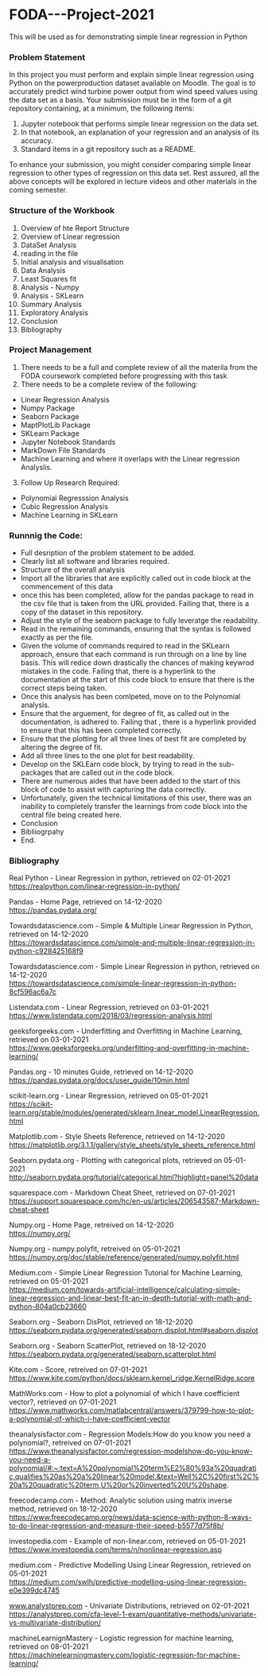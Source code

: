 # FODA---Project-2021
This will be used as for demonstrating simple linear regression in Python

### Problem Statement
In this project you must perform and explain simple linear regression using Python on the powerproduction dataset available on Moodle. The goal is to accurately predict wind turbine power output from wind speed values using the data set as a basis. Your submission must be in the form of a git repository containing, at a minimum, the following items:  

1. Jupyter notebook that performs simple linear regression on the data set.  
2. In that notebook, an explanation of your regression and an analysis of its accuracy.  
3. Standard items in a git repository such as a README.  

To enhance your submission, you might consider comparing simple linear regression to other types of regression on this data set. Rest assured, all the above concepts will be explored in lecture videos and other materials in the coming semester.  

### Structure of the Workbook 
1. Overview of hte Report Structure
2. Overview of Linear regression
3. DataSet Analysis
4. reading in the file
5. Initial analysis and visualisation
6. Data Analysis
7. Least Squares fit
8. Analysis - Numpy 
9. Analysis - SKLearn
10. Summary Analysis 
11. Exploratory Analysis 
12. Conclusion
13. Bibliography


### Project Management
1. There needs to be a full and complete review of all the materila from the FODA coursework completed before progressing with this task
2. There needs to be a complete review of the following:
 - Linear Regression Analysis
 - Numpy Package
 - Seaborn Package
 - MaptPlotLib Package
 - SKLearn Package
 - Jupyter Notebook Standards
 - MarkDown File Standards
 - Machine Learning and where it overlaps with the Linear regression Analyslis.

3. Follow Up Research Required:  
 - Polynomial Regresssion Analysis  
 - Cubic Regression Analysis  
 - Machine Learning in SKLearn  

###  Runnnig the Code: 
 - Full desription of the problem statement to be added.    
 - Clearly list all software and libraries required.   
 - Structure of the overall analysis  
 - Import all the libraries that are explicitly called out in code block at the commencement of this data  
 - once this has been completed, allow for the pandas package to read in the csv file that is taken from the URL provided. Failing that, there is a copy of the dataset in this repository.   
 - Adjust the style of the seaborn package to fully leveratge the readability.   
 - Read in the remaining  commands, ensuring that the syntax is followed exactly as per the file.   
 - Given the volume of commands required to read in the SKLearn approach, ensure that each command is run through on a line by line basis. This will redice down drastically the chances of making keywrod mistakes in the code. Failing that, there is a hyperlink to the documentation at the start of this code block to ensure that there is the correct steps being taken.  
 - Once this analysis has been comlpeted, move on to the Polynomial analysis.   
 - Ensure that the arguement, for degree of fit, as called out in the documentation, is adhered to. Failing that , there is a hyperlink provided to ensure that this has been completed correctly.   
 - Ensure that the plotting for all three lines of best fit are completed by altering the degree of fit.   
 - Add all three lines to the one plot for best readability.   
 - Develop on the SKLEarn code block, by trying to read in the sub-packages that are called out in the code block.   
 - There are numerous aides that have been added to the start of this block of code to assist with capturing the data correctly.   
 - Unfortunately, given the technical limitations of this user, there was an inability to completely transfer the learnings from code block into the central file being created here. 
 - Conclusion  
 - Bibliiogrpahy  
 - End.  

### Bibliography

Real Python - Linear Regression in python, retrieved on 02-01-2021  
https://realpython.com/linear-regression-in-python/

Pandas - Home Page, retrieved on 14-12-2020  
https://pandas.pydata.org/

Towardsdatascience.com - Simple & Multiple Linear Regression in Python, retrieved on 14-12-2020  
https://towardsdatascience.com/simple-and-multiple-linear-regression-in-python-c928425168f9

Towardsdatascience.com - Simple Linear Regression in python, retrieved on 14-12-2020   
https://towardsdatascience.com/simple-linear-regression-in-python-8cf596ac6a7c

Listendata.com - Linear Regression, retrieved on 03-01-2021  
https://www.listendata.com/2018/03/regression-analysis.html

geeksforgeeks.com - Underfitting and Overfitting in Machine Learning, retrieved on 03-01-2021   
https://www.geeksforgeeks.org/underfitting-and-overfitting-in-machine-learning/

Pandas.org - 10 minutes Guide, retrieved on 14-12-2020  
https://pandas.pydata.org/docs/user_guide/10min.html

scikit-learn.org - Linear Regression, retrieved on 05-01-2021  
https://scikit-learn.org/stable/modules/generated/sklearn.linear_model.LinearRegression.html

Matplotlib.com - Style Sheets Reference, retrieved on 14-12-2020  
https://matplotlib.org/3.1.1/gallery/style_sheets/style_sheets_reference.html

Seaborn.pydata.org - Plotting with categorical plots, retrieved on 05-01-2021  
http://seaborn.pydata.org/tutorial/categorical.html?highlight=panel%20data

squarespace.com - Markdown Cheat Sheet, retrieved on 07-01-2021  
https://support.squarespace.com/hc/en-us/articles/206543587-Markdown-cheat-sheet

Numpy.org - Home Page, retreived on 14-12-2020    
https://numpy.org/

Numpy.org - numpy.polyfit, retreived on 05-01-2021    
https://numpy.org/doc/stable/reference/generated/numpy.polyfit.html

Medium.com - Simple Linear Regression Tutorial for Machine Learning, retrieved on 05-01-2021  
https://medium.com/towards-artificial-intelligence/calculating-simple-linear-regression-and-linear-best-fit-an-in-depth-tutorial-with-math-and-python-804a0cb23660

Seaborn.org - Seaborn DisPlot, retrieved on 18-12-2020    
https://seaborn.pydata.org/generated/seaborn.displot.html#seaborn.displot

Seaborn.org - Seaborn ScatterPlot, retrieved on 18-12-2020  
https://seaborn.pydata.org/generated/seaborn.scatterplot.html

Kite.com - Score, retreived on 07-01-2021  
https://www.kite.com/python/docs/sklearn.kernel_ridge.KernelRidge.score

MathWorks.com - How to plot a polynomial of which I have coefficient vector?, retrieved on 07-01-2021  
https://www.mathworks.com/matlabcentral/answers/379799-how-to-plot-a-polynomial-of-which-i-have-coefficient-vector

theanalysisfactor.com - Regression Models:How do you know you need a polynomial?, retreived on 07-01-2021  
https://www.theanalysisfactor.com/regression-modelshow-do-you-know-you-need-a-polynomial/#:~:text=A%20polynomial%20term%E2%80%93a%20quadratic,qualifies%20as%20a%20linear%20model.&text=Well%2C%20first%2C%20a%20quadratic%20term,U%20or%20inverted%20U%20shape.

freecodecamp.com - Method: Analytic solution using matrix inverse method, retrieved on 18-12-2020  
https://www.freecodecamp.org/news/data-science-with-python-8-ways-to-do-linear-regression-and-measure-their-speed-b5577d75f8b/

investopedia.com - Example of non-linear.com, retrieved on 05-01-2021  
https://www.investopedia.com/terms/n/nonlinear-regression.asp

medium.com - Predictive Modelling Using Linear Regression, retrieved on 05-01-2021  
https://medium.com/swlh/predictive-modelling-using-linear-regression-e0e399dc4745

www.analystprep.com - Univariate Distributions, retrieved on 02-01-2021  
https://analystprep.com/cfa-level-1-exam/quantitative-methods/univariate-vs-multivariate-distribution/

machineLearnignMastery - Logistic regression for machine learning, retrieved on 08-01-2021  
https://machinelearningmastery.com/logistic-regression-for-machine-learning/